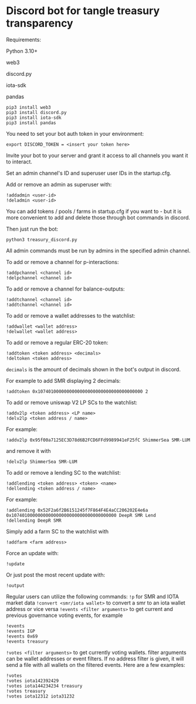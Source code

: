 # Discord bot for tangle treasury transparency

Requirements:

Python 3.10+

web3

discord.py

iota-sdk

pandas

```
pip3 install web3
pip3 install discord.py
pip3 install iota-sdk
pip3 install pandas
```

You need to set your bot auth token in your environment:
```
export DISCORD_TOKEN = <insert your token here>
```

Invite your bot to your server and grant it access to all channels you want it to interact.

Set an admin channel's ID and superuser user IDs in the startup.cfg.

Add or remove an admin as superuser with:
```
!addadmin <user-id>
!deladmin <user-id>
```

You can add tokens / pools / farms in startup.cfg if you want to - but it is more convenient to add and delete those through bot commands in discord.

Then just run the bot:
```
python3 treasury_discord.py
````
All admin commands must be run by admins in the specified admin channel.

To add or remove a channel for p-interactions:
```
!addpchannel <channel id>
!delpchannel <channel id>
```
To add or remove a channel for balance-outputs:
```
!addtchannel <channel id>
!addtchannel <channel id>
```

To add or remove a wallet addresses to the watchlist:
```
!addwallet <wallet address>
!delwallet <wallet address>
```

To add or remove a regular ERC-20 token:
```
!addtoken <token address> <decimals>
!deltoken <token address>
```
`decimals` is the amount of decimals shown in the bot's output in discord.

For example to add SMR displaying 2 decimals:
```
!addtoken 0x1074010000000000000000000000000000000000 2
```

To add or remove uniswap V2 LP SCs to the watchlist:
```
!addv2lp <token address> <LP name>
!delv2lp <token address / name>
```
For example:
```
!addv2lp 0x95f00a7125EC3D78d6B2FCD6FFd9989941eF25fC ShimmerSea SMR-LUM
```
and remove it with
```
!delv2lp ShimmerSea SMR-LUM
```

To add or remove a lending SC to the watchlist:
```
!addlending <token address> <token> <name>
!dellending <token address / name>
```
For example:
```
!addlending 0x52F2a6f2B6151245f7F864F4E4aCC206202E4e6a 0x1074010000000000000000000000000000000000 DeepR SMR Lend
!dellending DeepR SMR
```

Simply add a farm SC to the watchlist with
```
!addfarm <farm address>
```

Force an update with:
```
!update
```

Or just post the most recent update with:
```
!output
```

Regular users can utilize the following commands:
`!p` for SMR and IOTA market data
`!convert <smr/iota wallet>` to convert a smr to an iota wallet address or vice versa
`!events <filter arguments>` to get current and previous governance voting events, for example
```
!events
!events IGP
!events 0x69
!events treasury
```

`!votes <filter arguments>` to get currently voting wallets. filter arguments can be wallet addresses or event filters. If no address filter is given, it will send a file with all wallets on the filtered events.
Here are a few examples:
```
!votes
!votes iota142392429
!votes iota144234234 treasury
!votes treasury
!votes iota12312 iota31232
```

